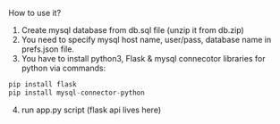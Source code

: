 How to use it?
1) Create mysql database from db.sql file (unzip it from db.zip)
2) You need to specify mysql host name, user/pass, database name in prefs.json file.
3) You have to install python3, Flask & mysql connecotor libraries for python via commands:
```python
pip install flask
pip install mysql-connector-python
```
4) run app.py script (flask api lives here)
